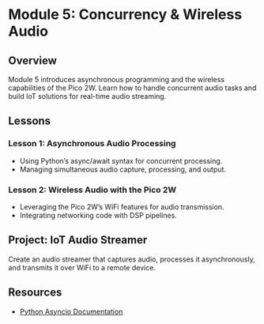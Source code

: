 # Module 5: Concurrency & Wireless Audio

## Overview
Module 5 introduces asynchronous programming and the wireless capabilities of the Pico 2W. Learn how to handle concurrent audio tasks and build IoT solutions for real-time audio streaming.

## Lessons

### Lesson 1: Asynchronous Audio Processing
- Using Python’s async/await syntax for concurrent processing.
- Managing simultaneous audio capture, processing, and output.

### Lesson 2: Wireless Audio with the Pico 2W
- Leveraging the Pico 2W’s WiFi features for audio transmission.
- Integrating networking code with DSP pipelines.

## Project: IoT Audio Streamer
Create an audio streamer that captures audio, processes it asynchronously, and transmits it over WiFi to a remote device.

## Resources
- [Python Asyncio Documentation](https://docs.python.org/3/library/asyncio.html)
